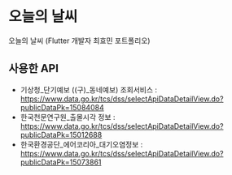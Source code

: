 # 오늘의 날씨

오늘의 날씨 (Flutter 개발자 최효민 포트폴리오)


## 사용한 API

* 기상청_단기예보 ((구)_동네예보) 조회서비스 : https://www.data.go.kr/tcs/dss/selectApiDataDetailView.do?publicDataPk=15084084
* 한국천문연구원_출몰시각 정보 : https://www.data.go.kr/tcs/dss/selectApiDataDetailView.do?publicDataPk=15012688
* 한국환경공단_에어코리아_대기오염정보 : https://www.data.go.kr/tcs/dss/selectApiDataDetailView.do?publicDataPk=15073861
